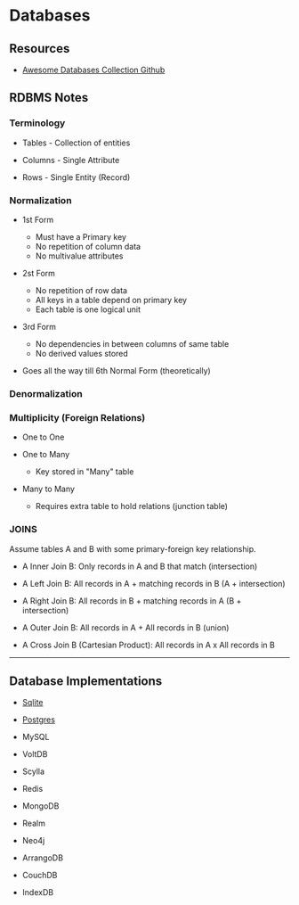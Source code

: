 # Databases

## Resources

- [Awesome Databases Collection Github](https://github.com/pingcap/awesome-database-learning)

## RDBMS Notes

### Terminology

- Tables - Collection of entities

- Columns - Single Attribute

- Rows - Single Entity (Record)

### Normalization

- 1st Form

  - Must have a Primary key
  - No repetition of column data
  - No multivalue attributes

- 2st Form

  - No repetition of row data
  - All keys in a table depend on primary key
  - Each table is one logical unit

- 3rd Form

  - No dependencies in between columns of same table
  - No derived values stored

- Goes all the way till 6th Normal Form (theoretically)

### Denormalization

### Multiplicity (Foreign Relations)

- One to One

- One to Many

  - Key stored in "Many" table

- Many to Many

  - Requires extra table to hold relations (junction table)

### JOINS

Assume tables A and B with some primary-foreign key relationship.

- A Inner Join B: Only records in A and B that match (intersection)

- A Left Join B: All records in A + matching records in B (A + intersection)

- A Right Join B: All records in B + matching records in A (B + intersection)

- A Outer Join B: All records in A + All records in B (union)

- A Cross Join B (Cartesian Product): All records in A x All records in B

---

## Database Implementations

- [Sqlite](./sqlite.md)

- [Postgres](./postgresql.md)

- MySQL
- VoltDB
- Scylla
- Redis
- MongoDB
- Realm
- Neo4j
- ArrangoDB
- CouchDB
- IndexDB
